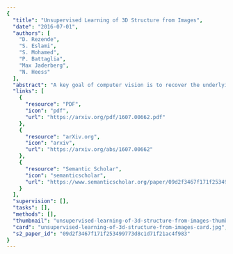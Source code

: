 ```yaml
---
{
  "title": "Unsupervised Learning of 3D Structure from Images",
  "date": "2016-07-01",
  "authors": [
    "D. Rezende",
    "S. Eslami",
    "S. Mohamed",
    "P. Battaglia",
    "Max Jaderberg",
    "N. Heess"
  ],
  "abstract": "A key goal of computer vision is to recover the underlying 3D structure from 2D observations of the world. In this paper we learn strong deep generative models of 3D structures, and recover these structures from 3D and 2D images via probabilistic inference. We demonstrate high-quality samples and report log-likelihoods on several datasets, including ShapeNet [2], and establish the first benchmarks in the literature. We also show how these models and their inference networks can be trained end-to-end from 2D images. This demonstrates for the first time the feasibility of learning to infer 3D representations of the world in a purely unsupervised manner.",
  "links": [
    {
      "resource": "PDF",
      "icon": "pdf",
      "url": "https://arxiv.org/pdf/1607.00662.pdf"
    },
    {
      "resource": "arXiv.org",
      "icon": "arxiv",
      "url": "https://arxiv.org/abs/1607.00662"
    },
    {
      "resource": "Semantic Scholar",
      "icon": "semanticscholar",
      "url": "https://www.semanticscholar.org/paper/09d2f3467f171f253499773d8c1d71f21ac4f983"
    }
  ],
  "supervision": [],
  "tasks": [],
  "methods": [],
  "thumbnail": "unsupervised-learning-of-3d-structure-from-images-thumb.jpg",
  "card": "unsupervised-learning-of-3d-structure-from-images-card.jpg",
  "s2_paper_id": "09d2f3467f171f253499773d8c1d71f21ac4f983"
}
---
```


